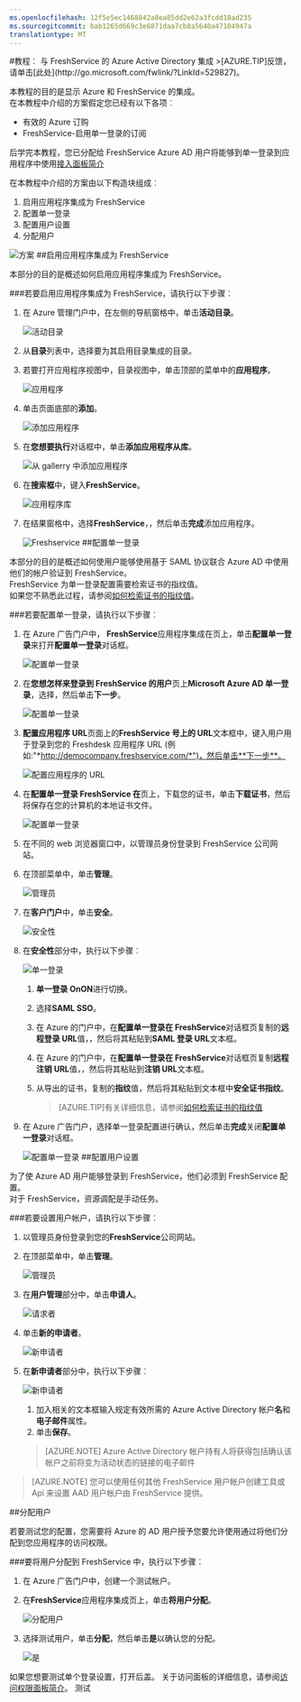 ```yaml
---
ms.openlocfilehash: 12f5e5ec1468842a8ea85dd2e62a3fcdd18ad235
ms.sourcegitcommit: bab1265d669c3e6871daa7cb8a5640a47104947a
translationtype: MT
---
```

<properties pageTitle="教程︰ Azure Active Directory 集成与 FreshService |Microsoft Azure" description="了解如何使用 FreshService Azure Active Directory 以启用单一登录、 自动化资源调配，和更多。" services="active-directory" authors="MarkusVi"  documentationCenter="na" manager="stevenpo"/>
<tags ms.service="active-directory" ms.devlang="na" ms.topic="article" ms.tgt_pltfrm="na" ms.workload="identity" ms.date="08/01/2015" ms.author="markvi" />
#教程︰ 与 FreshService 的 Azure Active Directory 集成
>[AZURE.TIP]反馈，请单击[此处](http://go.microsoft.com/fwlink/?LinkId=529827)。
  
本教程的目的是显示 Azure 和 FreshService 的集成。  
在本教程中介绍的方案假定您已经有以下各项︰

-   有效的 Azure 订购
-   FreshService-启用单一登录的订阅
  
后学完本教程，您已分配给 FreshService Azure AD 用户将能够到单一登录到应用程序中使用[接入面板简介](https://msdn.microsoft.com/library/dn308586)
  
在本教程中介绍的方案由以下构造块组成︰

1.  启用应用程序集成为 FreshService
2.  配置单一登录
3.  配置用户设置
4.  分配用户

![方案](./media/active-directory-saas-freshservice-tutorial/IC790807.png "Scenario")
##启用应用程序集成为 FreshService
  
本部分的目的是概述如何启用应用程序集成为 FreshService。

###若要启用应用程序集成为 FreshService，请执行以下步骤︰

1.  在 Azure 管理门户中，在左侧的导航窗格中，单击**活动目录**。

    ![活动目录](./media/active-directory-saas-freshservice-tutorial/IC700993.png "Active Directory")

2.  从**目录**列表中，选择要为其启用目录集成的目录。

3.  若要打开应用程序视图中，目录视图中，单击顶部的菜单中的**应用程序**。

    ![应用程序](./media/active-directory-saas-freshservice-tutorial/IC700994.png "Applications")

4.  单击页面底部的**添加**。

    ![添加应用程序](./media/active-directory-saas-freshservice-tutorial/IC749321.png "Add application")

5.  在**您想要执行**对话框中，单击**添加应用程序从库**。

    ![从 gallerry 中添加应用程序](./media/active-directory-saas-freshservice-tutorial/IC749322.png "Add an application from gallerry")

6.  在**搜索框**中，键入**FreshService**。

    ![应用程序库](./media/active-directory-saas-freshservice-tutorial/IC790808.png "Application Gallery")

7.  在结果窗格中，选择**FreshService**，，然后单击**完成**添加应用程序。

    ![Freshservice](./media/active-directory-saas-freshservice-tutorial/IC790809.png "Freshservice")
##配置单一登录
  
本部分的目的是概述如何使用户能够使用基于 SAML 协议联合 Azure AD 中使用他们的帐户验证到 FreshService。  
FreshService 为单一登录配置需要检索证书的指纹值。  
如果您不熟悉此过程，请参阅[如何检索证书的指纹值](http://youtu.be/YKQF266SAxI)。

###若要配置单一登录，请执行以下步骤︰

1.  在 Azure 广告门户中， **FreshService**应用程序集成在页上，单击**配置单一登录**来打开**配置单一登录**对话框。

    ![配置单一登录](./media/active-directory-saas-freshservice-tutorial/IC790810.png "Configure Single Sign-On")

2.  在**您想怎样来登录到 FreshService 的用户**页上**Microsoft Azure AD 单一登录**，选择，然后单击**下一步**。

    ![配置单一登录](./media/active-directory-saas-freshservice-tutorial/IC790811.png "Configure Single Sign-On")

3.  **配置应用程序 URL**页面上的**FreshService 号上的 URL**文本框中，键入用户用于登录到您的 Freshdesk 应用程序 URL (例如:"*http://democompany.freshservice.com/*")，然后单击**下一步**。

    ![配置应用程序的 URL](./media/active-directory-saas-freshservice-tutorial/IC790812.png "Configure App URL")

4.  在**配置单一登录 FreshService 在**页上，下载您的证书，单击**下载证书**，然后将保存在您的计算机的本地证书文件。

    ![配置单一登录](./media/active-directory-saas-freshservice-tutorial/IC790813.png "Configure Single Sign-On")

5.  在不同的 web 浏览器窗口中，以管理员身份登录到 FreshService 公司网站。

6.  在顶部菜单中，单击**管理**。

    ![管理员](./media/active-directory-saas-freshservice-tutorial/IC790814.png "Admin")

7.  在**客户门户**中，单击**安全**。

    ![安全性](./media/active-directory-saas-freshservice-tutorial/IC790815.png "Security")

8.  在**安全性**部分中，执行以下步骤︰

    ![单一登录](./media/active-directory-saas-freshservice-tutorial/IC790816.png "Single Sign On")

    1.  **单一登录 OnON**进行切换。
    2.  选择**SAML SSO**。
    3.  在 Azure 的门户中，在**配置单一登录在 FreshService**对话框页复制的**远程登录 URL**值，，然后将其粘贴到**SAML 登录 URL**文本框。
    4.  在 Azure 的门户中，在**配置单一登录在 FreshService**对话框页复制**远程注销 URL**值，，然后将其粘贴到**注销 URL**文本框。
    5.  从导出的证书，复制的**指纹**值，然后将其粘贴到文本框中**安全证书指纹**。
    
        >[AZURE.TIP]有关详细信息，请参阅[如何检索证书的指纹值](http://youtu.be/YKQF266SAxI)

9.  在 Azure 广告门户，选择单一登录配置进行确认，然后单击**完成**关闭**配置单一登录**对话框。

    ![配置单一登录](./media/active-directory-saas-freshservice-tutorial/IC790817.png "Configure Single Sign-On")
##配置用户设置
  
为了使 Azure AD 用户能够登录到 FreshService，他们必须到 FreshService 配置。  
对于 FreshService，资源调配是手动任务。

###若要设置用户帐户，请执行以下步骤︰

1.  以管理员身份登录到您的**FreshService**公司网站。

2.  在顶部菜单中，单击**管理**。

    ![管理员](./media/active-directory-saas-freshservice-tutorial/IC790814.png "Admin")

3.  在**用户管理**部分中，单击**申请人**。

    ![请求者](./media/active-directory-saas-freshservice-tutorial/IC790818.png "Requesters")

4.  单击**新的申请者**。

    ![新申请者](./media/active-directory-saas-freshservice-tutorial/IC790819.png "New Requesters")

5.  在**新申请者**部分中，执行以下步骤︰

    ![新申请者](./media/active-directory-saas-freshservice-tutorial/IC790820.png "New Requester")

    1.  加入相关的文本框输入规定有效所需的 Azure Active Directory 帐户**名**和**电子邮件**属性。
    2.  单击**保存**。

    >[AZURE.NOTE] Azure Active Directory 帐户持有人将获得包括确认该帐户之前将变为活动状态的链接的电子邮件

>[AZURE.NOTE] 您可以使用任何其他 FreshService 用户帐户创建工具或 Api 来设置 AAD 用户帐户由 FreshService 提供。

##分配用户
  
若要测试您的配置，您需要将 Azure 的 AD 用户授予您要允许使用通过将他们分配到您应用程序的访问权限。

###要将用户分配到 FreshService 中，执行以下步骤︰

1.  在 Azure 广告门户中，创建一个测试帐户。

2.  在**FreshService**应用程序集成页上，单击**将用户分配**。

    ![分配用户](./media/active-directory-saas-freshservice-tutorial/IC790821.png "Assign Users")

3.  选择测试用户，单击**分配**，然后单击**是**以确认您的分配。

    ![是](./media/active-directory-saas-freshservice-tutorial/IC767830.png "Yes")
  
如果您想要测试单个登录设置，打开后盖。 关于访问面板的详细信息，请参阅[访问权限面板简介](https://msdn.microsoft.com/library/dn308586)。
测试
